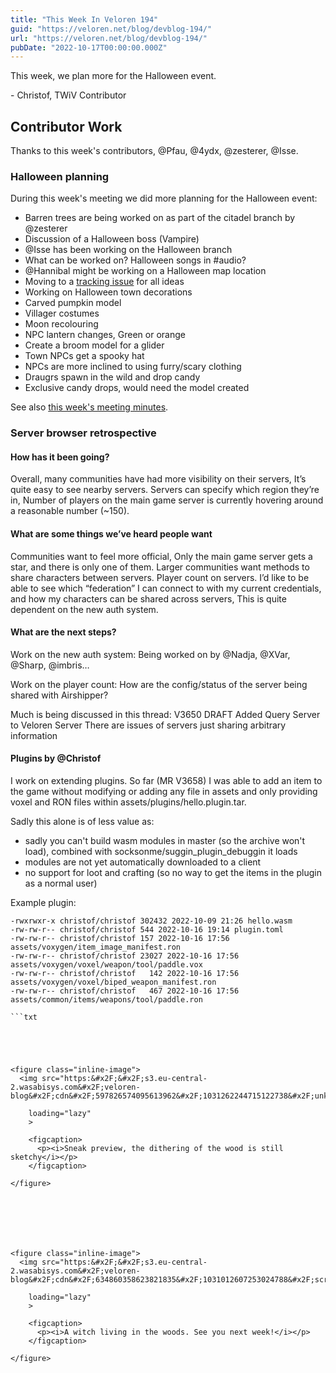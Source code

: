 ```yaml
---
title: "This Week In Veloren 194"
guid: "https://veloren.net/blog/devblog-194/"
url: "https://veloren.net/blog/devblog-194/"
pubDate: "2022-10-17T00:00:00.000Z"
---
```


This week, we plan more for the Halloween event.

\- Christof, TWiV Contributor

## Contributor Work

Thanks to this week's contributors, @Pfau, @4ydx, @zesterer, @Isse.

### Halloween planning

During this week's meeting we did more planning for the Halloween event:

- Barren trees are being worked on as part of the citadel branch by @zesterer
- Discussion of a Halloween boss (Vampire)
- @Isse has been working on the Halloween branch
- What can be worked on? Halloween songs in #audio?
- @Hannibal might be working on a Halloween map location
- Moving to a [tracking issue](https://gitlab.com/veloren/veloren/-/issues/1731) for all ideas
- Working on Halloween town decorations
- Carved pumpkin model
- Villager costumes
- Moon recolouring
- NPC lantern changes, Green or orange
- Create a broom model for a glider
- Town NPCs get a spooky hat
- NPCs are more inclined to using furry/scary clothing
- Draugrs spawn in the wild and drop candy
- Exclusive candy drops, would need the model created

See also [this week's meeting minutes](https://hackmd.io/1rd3-wCnQgy36-VeUQHTcQ).

### Server browser retrospective

#### How has it been going?

Overall, many communities have had more visibility on their servers, It’s quite easy to see nearby servers. Servers can specify which region they’re in, Number of players on the main game server is currently hovering around a reasonable number (~150).

#### What are some things we’ve heard people want

Communities want to feel more official, Only the main game server gets a star, and there is only one of them. Larger communities want methods to share characters between servers. Player count on servers. I’d like to be able to see which “federation” I can connect to with my current credentials, and how my characters can be shared across servers, This is quite dependent on the new auth system.

#### What are the next steps?

Work on the new auth system: Being worked on by @Nadja, @XVar, @Sharp, @imbris…

Work on the player count: How are the config/status of the server being shared with Airshipper?

Much is being discussed in this thread: V3650 DRAFT Added Query Server to Veloren Server There are issues of servers just sharing arbitrary information

#### Plugins by @Christof

I work on extending plugins. So far (MR V3658) I was able to add an item to the game without modifying or adding any file in assets and only providing voxel and RON files within assets/plugins/hello.plugin.tar.

Sadly this alone is of less value as:

- sadly you can't build wasm modules in master (so the archive won't load), combined with socksonme/suggin_plugin_debuggin it loads
- modules are not yet automatically downloaded to a client
- no support for loot and crafting (so no way to get the items in the plugin as a normal user)

Example plugin:

    -rwxrwxr-x christof/christof 302432 2022-10-09 21:26 hello.wasm
    -rw-rw-r-- christof/christof 544 2022-10-16 19:14 plugin.toml
    -rw-rw-r-- christof/christof 157 2022-10-16 17:56 assets/voxygen/item_image_manifest.ron
    -rw-rw-r-- christof/christof 23027 2022-10-16 17:56 assets/voxygen/voxel/weapon/tool/paddle.vox
    -rw-rw-r-- christof/christof   142 2022-10-16 17:56 assets/voxygen/voxel/biped_weapon_manifest.ron
    -rw-rw-r-- christof/christof   467 2022-10-16 17:56 assets/common/items/weapons/tool/paddle.ron

    ```txt





    <figure class="inline-image">
      <img src="https:&#x2F;&#x2F;s3.eu-central-2.wasabisys.com&#x2F;veloren-blog&#x2F;cdn&#x2F;597826574095613962&#x2F;1031262244715122738&#x2F;unknown.png"

        loading="lazy"
        >

        <figcaption>
          <p><i>Sneak preview, the dithering of the wood is still sketchy</i></p>
        </figcaption>

    </figure>







    <figure class="inline-image">
      <img src="https:&#x2F;&#x2F;s3.eu-central-2.wasabisys.com&#x2F;veloren-blog&#x2F;cdn&#x2F;634860358623821835&#x2F;1031012607253024788&#x2F;screenshot_1665880531649.png"

        loading="lazy"
        >

        <figcaption>
          <p><i>A witch living in the woods. See you next week!</i></p>
        </figcaption>

    </figure>
